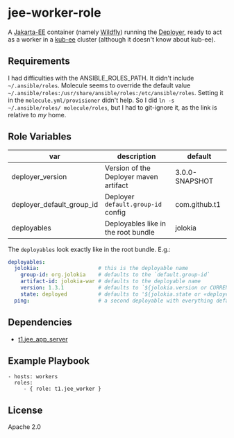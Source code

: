 jee-worker-role
===============

A [Jakarta-EE](https://jakarta.ee) container (namely [Wildfly](https://wildfly.org)) running the [Deployer](https://github.com/t1/deployer), ready to act as a worker in a [kub-ee](https://github.com/t1/kub-ee) cluster (although it doesn't know about kub-ee).

Requirements
------------

I had difficulties with the ANSIBLE_ROLES_PATH. It didn't include `~/.ansible/roles`. Molecule seems to override the default value `~/.ansible/roles:/usr/share/ansible/roles:/etc/ansible/roles`. Setting it in the `molecule.yml/provisioner` didn't help. So I did `ln -s ~/.ansible/roles/ molecule/roles`, but I had to git-ignore it, as the link is relative to _my_ home.

Role Variables
--------------

| var                       | description                            | default        |
| ------------------------- | -------------------------------------- | -------------- |
| deployer_version          | Version of the Deployer maven artifact | 3.0.0-SNAPSHOT |
| deployer_default_group_id | Deployer `default.group-id` config     | com.github.t1  |
| deployables               | Deployables like in the root bundle    | jolokia        |

The `deployables` look exactly like in the root bundle. E.g.:

```yaml
deployables:
  jolokia:                   # this is the deployable name
    group-id: org.jolokia    # defaults to the `default.group-id`
    artifact-id: jolokia-war # defaults to the deployable name
    version: 1.3.1           # defaults to `${jolokia.version or CURRENT}`
    state: deployed          # defaults to '${jolokia.state or «deployed»}'
  ping:                      # a second deployable with everything default
```

Dependencies
------------

* [t1.jee_app_server](https://galaxy.ansible.com/t1/jee_app_server)

Example Playbook
----------------

    - hosts: workers
      roles:
         - { role: t1.jee_worker }

License
-------

Apache 2.0
